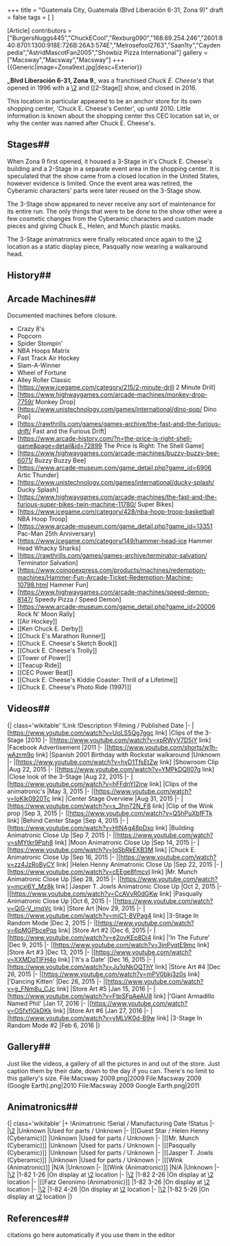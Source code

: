 +++
title = "Guatemala City, Guatemala (Blvd Liberación 6-31, Zona 9)"
draft = false
tags = [ ]

[Article]
contributors = ["BurgersNuggs445","ChuckECool","Rexburg090","168.69.254.246","2601:840:8701:1300:918E:726B:26A3:574E","Melrosefool2763","Saan1ty","Caydenpedia","AstridMascotFan2005","Showbiz Pizza International"]
gallery = ["Macsway","Macsway","Macsway"]
+++
{{Generic|image=Zona9ext.jpg|desc=Exterior}}

**_Blvd Liberación 6-31, Zona 9**_ was a franchised _Chuck E. Cheese's_ that opened in 1996 with a [\2](\1) and [[2-Stage]] show, and closed in 2016.

This location in particular appeared to be an anchor store for its own shopping center, 'Chuck E. Cheese's Center', up until 2010. Little information is known about the shopping center this CEC location sat in, or why the center was named after Chuck E. Cheese's.
## Stages## 
When Zona 9 first opened, it housed a 3-Stage in it's Chuck E. Cheese's building and a 2-Stage in a separate event area in the shopping center. It is speculated that the show came from a closed location in the United States, however evidence is limited. Once the event area was retired, the Cyberamic characters' parts were later reused on the 3-Stage show.

The 3-Stage show appeared to never receive any sort of maintenance for its entire run. The only things that were to be done to the show other were a few cosmetic changes from the Cyberamic characters and custom made pieces and giving Chuck E., Helen, and Munch plastic masks.

The 3-Stage animatronics were finally relocated once again to the [\2](\1) location as a static display piece, Pasqually now wearing a walkaround head.
## History## 
## Arcade Machines## 
Documented machines before closure.

* Crazy 8's
* Popcorn
* Spider Stompin'
* NBA Hoops Matrix
* Fast Track Air Hockey
* Slam-A-Winner
* Wheel of Fortune
* Alley Roller Classic
* [https://www.icegame.com/category/215/2-minute-drill 2 Minute Drill]
* [https://www.highwaygames.com/arcade-machines/monkey-drop-7759/ Monkey Drop]
* [https://www.unistechnology.com/games/international/dino-pop/ Dino Pop]
* [https://rawthrills.com/games/games-archive/the-fast-and-the-furious-drift/ Fast and the Furious Drift]
* [https://www.arcade-history.com/?n=the-price-is-right-shell-game&page=detail&id=72899 The Price Is Right: The Shell Game]
* [https://www.highwaygames.com/arcade-machines/buzzy-buzzy-bee-6071/ Buzzy Buzzy Bee]
* [https://www.arcade-museum.com/game_detail.php?game_id=6906 Artic Thunder]
* [https://www.unistechnology.com/games/international/ducky-splash/ Ducky Splash]
* [https://www.highwaygames.com/arcade-machines/the-fast-and-the-furious-super-bikes-twin-machine-11780/ Super Bikes]
* [https://www.icegame.com/category/428/nba-hoop-troop-basketball NBA Hoop Troop]
* [https://www.arcade-museum.com/game_detail.php?game_id=13351 Pac-Man 25th Anniversary]
* [https://www.icegame.com/category/149/hammer-head-ice Hammer Head Whacky Sharks]
* [https://rawthrills.com/games/games-archive/terminator-salvation/ Terminator Salvation]
* [https://www.coinopexpress.com/products/machines/redemption-machines/Hammer-Fun-Arcade-Ticket-Redemption-Machine-10798.html Hammer Fun]
* [https://www.highwaygames.com/arcade-machines/speed-demon-8147/ Speedy Pizza / Speed Demon]
* [https://www.arcade-museum.com/game_detail.php?game_id=20006 Rock N' Moon Rally]
* [[Air Hockey]]
* [[Ken Chuck E. Derby]]
* [[Chuck E's Marathon Runner]]
* [[Chuck E. Cheese's Sketch Book]]
* [[Chuck E. Cheese's Trolly]]
* [[Tower of Power]]
* [[Teacup Ride]]
* [[CEC Power Beat]]
* [[Chuck E. Cheese's Kiddie Coaster: Thrill of a Lifetime]]
* [[Chuck E. Cheese's Photo Ride (1997)]]

## Videos## 
{| class='wikitable'
!Link
!Description
!Filming / Published Date
|-
|[https://www.youtube.com/watch?v=UoLS5Qg7ggc link]
|Clips of the 3-Stage
|2010
|-
|[https://www.youtube.com/watch?v=xpRWyV7D5jY link]
|Facebook Advertisement
|2011
|-
|[https://www.youtube.com/shorts/w1h-wAzrm9o link]
|Spanish 2001 Birthday with Rockstar walkaround
|Unknown
|-
|[https://www.youtube.com/watch?v=hvD1TfsEtZw link]
|Showroom Clip
|Aug 22, 2015
|-
|[https://www.youtube.com/watch?v=YMPkDQII07g link]
|Close look of the 3-Stage
|Aug 22, 2015
|-
|[https://www.youtube.com/watch?v=hFFdnYI2jrw link]
|Clips of the animatronic's
|May 3, 2015
|-
|[https://www.youtube.com/watch?v=IoKlk0920Tc link]
|Center Stage Overview
|Aug 31, 2015
|-
|[https://www.youtube.com/watch?v=s_3hn72N_F8 link]
|Clip of the Wink prop
|Sep 3, 2015
|-
|[https://www.youtube.com/watch?v=Q5hPuXbfFTk link]
|Behind Center Stage
|Sep 4, 2015
|-
|[https://www.youtube.com/watch?v=HtNAg48pDxo link]
|Building Animatronic Close Up
|Sep 7, 2015
|-
|[https://www.youtube.com/watch?v=sMYtkr9Pph8 link]
|Moon Animatronic Close Up
|Sep 14, 2015
|-
|[https://www.youtube.com/watch?v=IqSbRkEXB3M link]
|Chuck E. Animatronic Close Up
|Sep 16, 2015
|-
|[https://www.youtube.com/watch?v=zz4JzRoByCY link]
|Helen Henny Animatronic Close Up
|Sep 22, 2015
|-
|[https://www.youtube.com/watch?v=cEEge8fmcvI link]
|Mr. Munch Animatronic Close Up
|Sep 28, 2015
|-
|[https://www.youtube.com/watch?v=mcxj6Y_Mz8k link]
|Jasper T. Jowls Animatronic Close Up
|Oct 2, 2015
|-
|[https://www.youtube.com/watch?v=CcAVvR0dGKw link]
|Pasqually Animatronic Close Up
|Oct 6, 2015
|-
|[https://www.youtube.com/watch?v=QiG-V_imqVc link]
|Store Art
|Nov 29, 2015
|-
|[https://www.youtube.com/watch?v=miC1-8VPag4 link]
|3-Stage In Random Mode
|Dec 2, 2015
|-
|[https://www.youtube.com/watch?v=6pMGPbcePqs link]
|Store Art #2
|Dec 6, 2015
|-
|[https://www.youtube.com/watch?v=e2ovKEp8Di4 link]
|'In The Future'
|Dec 9, 2015
|-
|[https://www.youtube.com/watch?v=3jnPvqtE9mc link]
|Store Art #3
|Dec 13, 2015
|-
|[https://www.youtube.com/watch?v=XXMDqTIFH4o link]
|'It's a Date'
|Dec 16, 2015
|-
|[https://www.youtube.com/watch?v=Ju1qNkOQThY link]
|Store Art #4
|Dec 26, 2015
|-
|[https://www.youtube.com/watch?v=mPV0bkj3z0s link]
|'Dancing Kitten'
|Dec 26, 2015
|-
|[https://www.youtube.com/watch?v=g_FNm8u_CJc link]
|Store Art #5
|Jan 15, 2016
|-
|[https://www.youtube.com/watch?v=FtpSFpAeAU8 link]
|'Giant Armadillo Named Phil'
|Jan 17, 2016
|-
|[https://www.youtube.com/watch?v=OSfxflGkDKk link]
|Store Art #6
|Jan 27, 2016
|-
|[https://www.youtube.com/watch?v=yMLVK0d-B9w link]
|3-Stage In Random Mode #2
|Feb 6, 2016
|}

## Gallery## 
Just like the videos, a gallery of all the pictures in and out of the store. Just caption them by their date, down to the day if you can. There's no limit to this gallery's size.<gallery>
File:Macsway 2009.png|2009
File:Macsway 2009 (Google Earth).png|2010
File:Macsway 2009 Google Earth.png|2011
</gallery>

## Animatronics## 
{| class='wikitable'
|+
!Animatronic
!Serial / Manufacturing Date
!Status
|-
|[\2](\1)
|Unknown
|Used for parts / Unknown
|-
|[[Guest Star / Helen Henny (Cyberamic)]]
|Unknown
|Used for parts / Unknown
|-
|[[Mr. Munch (Cyberamic)]]
|Unknown
|Used for parts / Unknown
|-
|[[Pasqually (Cyberamic)]]
|Unknown
|Used for parts / Unknown
|-
|[[Jasper T. Jowls (Cyberamic)]]
|Unknown
|Used for parts / Unknown
|-
|[[Wink (Animatronic)]]
|N/A
|Unknown
|-
|[[Wink (Animatronic)]]
|N/A
|Unknown
|-
|[\2](\1)
|1-82 1-26
|On display at [\2](\1) location
|-
|[\2](\1)
|1-82 2-26
|On display at [\2](\1) location
|-
|[[Fatz Geronimo (Animatronic)]]
|1-82 3-26
|On display at [\2](\1) location
|-
|[\2](\1)
|1-82 4-26
|On display at [\2](\1) location
|-
|[\2](\1) 
|1-82 5-26
|On display at [\2](\1) location
|}

## References## 
citations go here automatically if you use them in the editor